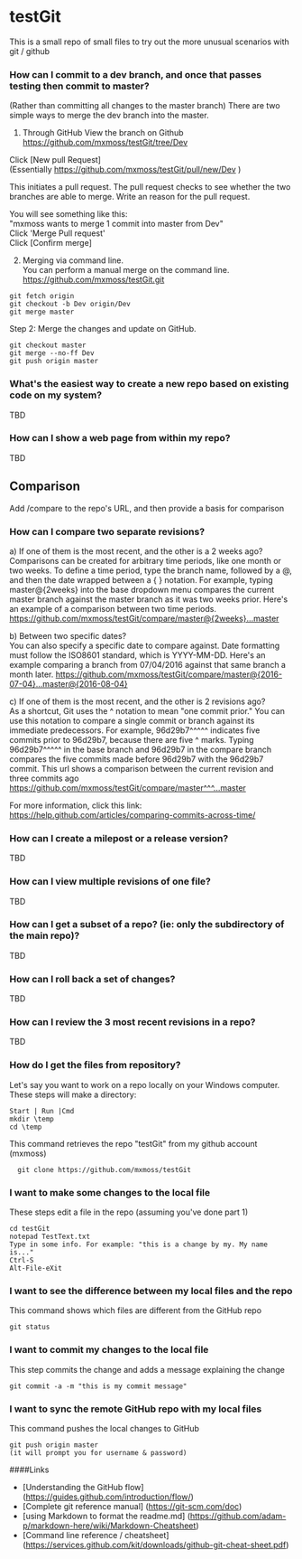 # testGit
This is a small repo of small files to try out the more unusual scenarios with git / github

### How can I commit to a dev branch, and once that passes testing then commit to master?
(Rather than committing all changes to the master branch)
There are two simple ways to merge the dev branch into the master.
1) Through GitHub
View the branch on Github  
https://github.com/mxmoss/testGit/tree/Dev  

Click [New pull Request]  
(Essentially https://github.com/mxmoss/testGit/pull/new/Dev )  

This initiates a pull request.  The pull request checks to see whether the two branches are able to merge. Write an reason for the pull request.

You will see something like this:  
"mxmoss wants to merge 1 commit into master from Dev"  
Click 'Merge Pull request'  
Click [Confirm merge]  

2) Merging via command line.  
You can perform a manual merge on the command line.
https://github.com/mxmoss/testGit.git  

```DOS
git fetch origin
git checkout -b Dev origin/Dev
git merge master
```
Step 2: Merge the changes and update on GitHub.
```DOS
git checkout master
git merge --no-ff Dev
git push origin master
```

### What's the easiest way to create a new repo based on existing code on my system?
TBD

### How can I show a web page from within my repo?
TBD

## Comparison
  Add /compare to the repo's URL, and then provide a basis for comparison
  
### How can I compare two separate revisions?  
  a) If one of them is the most recent, and the other is a 2 weeks ago?  
Comparisons can be created for arbitrary time periods, like one month or two weeks. To define a time period, type the branch name, followed by a @, and then the date wrapped between a { } notation. For example, typing master@{2weeks} into the base dropdown menu compares the current master branch against the master branch as it was two weeks prior.
Here's an example of a comparison between two time periods.
  https://github.com/mxmoss/testGit/compare/master@{2weeks}...master 
  
  b) Between two specific dates?  
You can also specify a specific date to compare against. Date formatting must follow the ISO8601 standard, which is YYYY-MM-DD.
Here's an example comparing a branch from 07/04/2016 against that same branch a month later.
  https://github.com/mxmoss/testGit/compare/master@{2016-07-04}...master@{2016-08-04}  

  c) If one of them is the most recent, and the other is 2 revisions ago?  
As a shortcut, Git uses the ^ notation to mean "one commit prior."
You can use this notation to compare a single commit or branch against its immediate predecessors. 
For example, 96d29b7^^^^^ indicates five commits prior to 96d29b7, because there are five ^ marks. 
Typing 96d29b7^^^^^ in the base branch and 96d29b7 in the compare branch compares the five commits made before 96d29b7 with the 96d29b7 commit.
  This url shows a comparison between the current revision and three commits ago
  https://github.com/mxmoss/testGit/compare/master^^^...master  
  
  For more information, click this link: https://help.github.com/articles/comparing-commits-across-time/
  
### How can I create a milepost or a release version?
TBD

### How can I view multiple revisions of one file?
TBD

### How can I get a subset of a repo? (ie: only the subdirectory of the main repo)?
TBD

### How can I roll back a set of changes?
TBD

### How can I review the 3 most recent revisions in a repo?
TBD

### How do I get the files from repository?<br/>
Let's say you want to work on a repo locally on your Windows computer. These steps will make a directory:
```DOS
Start | Run |Cmd
mkdir \temp
cd \temp
```

This command retrieves the repo "testGit" from my github account (mxmoss)
```DOS
  git clone https://github.com/mxmoss/testGit
```

### I want to make some changes to the local file
These steps edit a file in the repo (assuming you've done part 1)
```DOS
cd testGit
notepad TestText.txt
Type in some info. For example: "this is a change by my. My name is..."
Ctrl-S
Alt-File-eXit
```

### I want to see the difference between my local files and the repo
This command shows which files are different from the GitHub repo
```DOS
git status
```

### I want to commit my changes to the local file
This step commits the change and adds a message explaining the change
```DOS
git commit -a -m "this is my commit message"
```

### I want to sync the remote GitHub repo with my local files
This command pushes the local changes to GitHub
```DOS
git push origin master
(it will prompt you for username & password)
```


####Links
* [Understanding the GitHub flow] (https://guides.github.com/introduction/flow/)
* [Complete git reference manual] (https://git-scm.com/doc)
* [using Markdown to format the readme.md] (https://github.com/adam-p/markdown-here/wiki/Markdown-Cheatsheet)
* [Command line reference / cheatsheet] (https://services.github.com/kit/downloads/github-git-cheat-sheet.pdf)
